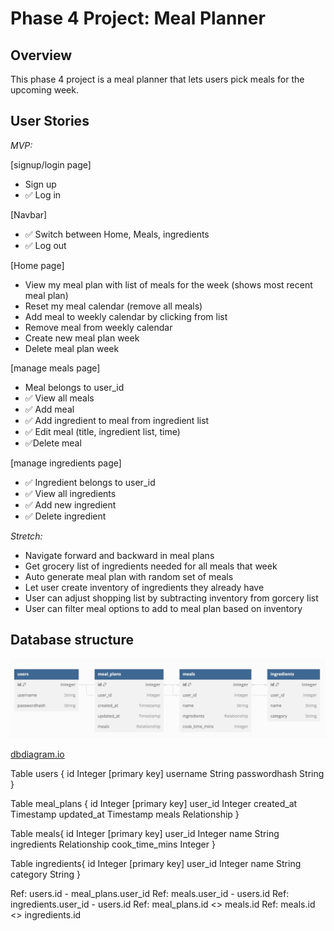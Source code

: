 # Phase 4 Project: Meal Planner

## Overview

This phase 4 project is a meal planner that lets users pick meals for the upcoming week.

## User Stories

*MVP:*

[signup/login page]

- Sign up
- ✅ Log in

[Navbar]

- ✅ Switch between Home, Meals, ingredients
- ✅ Log out

[Home page]

- View my meal plan with list of meals for the week (shows most recent meal plan)
- Reset my meal calendar (remove all meals)
- Add meal to weekly calendar by clicking from list
- Remove meal from weekly calendar
- Create new meal plan week
- Delete meal plan week

[manage meals page]

- Meal belongs to user_id
- ✅ View all meals
- ✅ Add meal
- ✅ Add ingredient to meal from ingredient list
- ✅ Edit meal (title, ingredient list, time)
- ✅Delete meal

[manage ingredients page]

- ✅ Ingredient belongs to user_id
- ✅ View all ingredients
- ✅ Add new ingredient
- ✅ Delete ingredient

*Stretch:*

- Navigate forward and backward in meal plans
- Get grocery list of ingredients needed for all meals that week
- Auto generate meal plan with random set of meals
- Let user create inventory of ingredients they already have
- User can adjust shopping list by subtracting inventory from gorcery list
- User can filter meal options to add to meal plan based on inventory

## Database structure

![Alt text](database-diagram.jpg)

[dbdiagram.io](https://dbdiagram.io/d)

Table users {
  id Integer [primary key]
  username String
  passwordhash String
}

Table meal_plans {
  id Integer [primary key]
  user_id Integer
  created_at Timestamp
  updated_at Timestamp
  meals Relationship
}

Table meals{
  id Integer [primary key]
  user_id Integer
  name String
  ingredients Relationship
  cook_time_mins Integer
}

Table ingredients{
  id Integer [primary key]
  user_id Integer
  name String
  category String
}

Ref: users.id - meal_plans.user_id
Ref: meals.user_id - users.id
Ref: ingredients.user_id - users.id
Ref: meal_plans.id <> meals.id
Ref: meals.id <> ingredients.id
